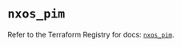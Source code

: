 # `nxos_pim`

Refer to the Terraform Registry for docs: [`nxos_pim`](https://registry.terraform.io/providers/ciscodevnet/nxos/0.5.10/docs/resources/pim).
